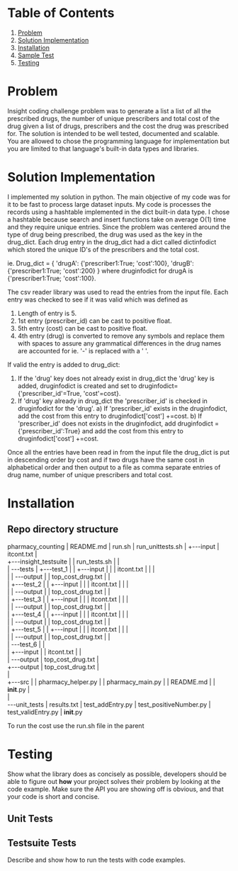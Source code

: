 # Table of Contents
1. [Problem](README.md#problem)
2. [Solution Implementation](README.md#solution-implementation)
3. [Installation](README.md#installation)
4. [Sample Test](README.md#sample-test)
5. [Testing](README.md#testing)

# Problem

Insight coding challenge problem was to generate a list a list of all the prescribed drugs, the number of unique prescribers and total cost of the drug given a list of drugs, prescribers and the cost the drug was prescribed for. The solution is intended to be well tested, documented and scalable. You are allowed to chose the programming language for implementation but you are limited to that language's built-in data types and libraries.

# Solution Implementation

I implemented my solution in python. The main objective of my code was for it to be fast to process large dataset inputs. My code is processes the records using a hashtable implemented in the dict built-in data type. I chose a hashtable because search and insert functions take on average O(1) time and they require unique entries. Since the problem was centered around the type of drug being prescribed, the drug was used as the key in the drug_dict. Each drug entry in the drug_dict had a dict called dictinfodict which stored the unique ID's of the prescribers and the total cost.

ie. Drug_dict = {
				'drugA': {'prescriber1:True; 'cost':100}, 
				'drugB': {'prescriber1:True; 'cost':200}
				} 
where druginfodict for drugA is {'prescriber1:True; 'cost':100}.

The csv reader library was used to read the entries from the input file. Each entry was checked to see if it was valid which was defined as
1) Length of entry is 5.
2) 1st entry (prescriber_id) can be cast to positive float.
3) 5th entry (cost) can be cast to positive float.
4) 4th entry (drug) is converted to remove any symbols and replace them with spaces to assure any grammatical differences in the drug names are accounted for ie. '-' is replaced with a ' '.

If valid the entry is added to drug_dict:
1) If the 'drug' key does not already exist in drug_dict the 'drug' key is added, druginfodict is created and set to druginfodict={'prescriber_id'=True, 'cost'=cost}.
2) If 'drug' key already in drug_dict the 'prescriber_id' is checked in druginfodict for the 'drug'.
a) If 'prescriber_id' exists in the druginfodict, add the cost from this entry to druginfodict['cost'] +=cost.
b) If 'prescriber_id' does not exists in the druginfodict, add druginfodict = {'prescriber_id':True} and add the cost from this entry to druginfodict['cost'] +=cost.

Once all the entries have been read in from the input file the drug_dict is put in descending order by cost and if two drugs have the same cost in alphabetical order and then output to a file as comma separate entries of drug name, number of unique prescribers and total cost.

# Installation

## Repo directory structure

pharmacy_counting
|   README.md
|   run.sh
|   run_unittests.sh
|
+---input
|       itcont.txt
|       
+---insight_testsuite
|   |   run_tests.sh
|   |   
|   \---tests
|       +---test_1
|       |   +---input
|       |   |       itcont.txt
|       |   |       
|       |   \---output
|       |           top_cost_drug.txt
|       |           
|       +---test_2
|       |   +---input
|       |   |       itcont.txt
|       |   |       
|       |   \---output
|       |           top_cost_drug.txt
|       |           
|       +---test_3
|       |   +---input
|       |   |       itcont.txt
|       |   |       
|       |   \---output
|       |           top_cost_drug.txt
|       |           
|       +---test_4
|       |   +---input
|       |   |       itcont.txt
|       |   |       
|       |   \---output
|       |           top_cost_drug.txt
|       |           
|       +---test_5
|       |   +---input
|       |   |       itcont.txt
|       |   |       
|       |   \---output
|       |           top_cost_drug.txt
|       |           
|       \---test_6
|           |   
|           +---input
|           |       itcont.txt
|           |       
|           \---output
|                   top_cost_drug.txt
|                   
+---output
|       top_cost_drug.txt
|       
|       
+---src
|   |   pharmacy_helper.py
|   |   pharmacy_main.py
|   |   README.md
|   |   __init__.py
|           
|       
\---unit_tests
    |   results.txt
    |   test_addEntry.py
    |   test_positiveNumber.py
    |   test_validEntry.py
    |   __init__.py
            


To run the cost use the run.sh file in the parent




# Testing

Show what the library does as concisely as possible, developers should be able to figure out **how** your project solves their problem by looking at the code example. Make sure the API you are showing off is obvious, and that your code is short and concise.

## Unit Tests

## Testsuite Tests

Describe and show how to run the tests with code examples.